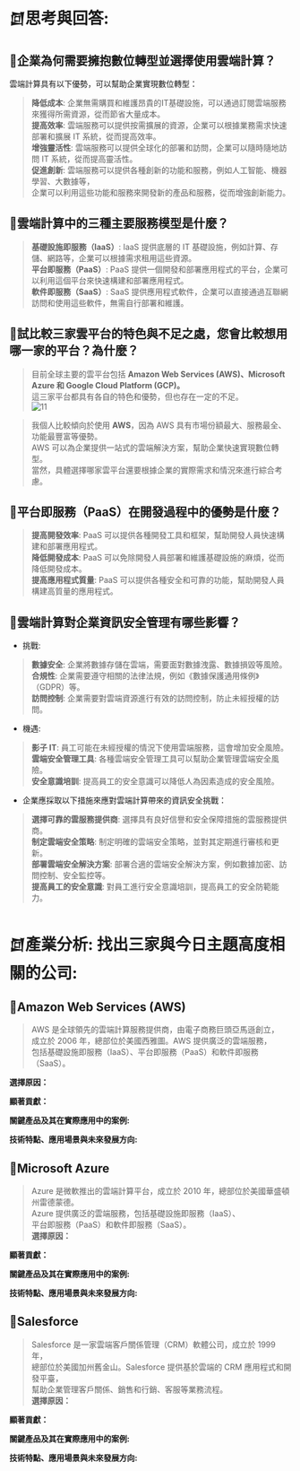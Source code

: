 # 𒇔思考與回答:
## 🔦企業為何需要擁抱數位轉型並選擇使用雲端計算？
雲端計算具有以下優勢，可以幫助企業實現數位轉型：  
> **降低成本**: 企業無需購買和維護昂貴的IT基礎設施，可以通過訂閱雲端服務來獲得所需資源，從而節省大量成本。  
> **提高效率**: 雲端服務可以提供按需擴展的資源，企業可以根據業務需求快速部署和擴展 IT 系統，從而提高效率。  
> **增強靈活性**: 雲端服務可以提供全球化的部署和訪問，企業可以隨時隨地訪問 IT 系統，從而提高靈活性。  
> **促進創新**: 雲端服務可以提供各種創新的功能和服務，例如人工智能、機器學習、大數據等，  
企業可以利用這些功能和服務來開發新的產品和服務，從而增強創新能力。  
## 🔦雲端計算中的三種主要服務模型是什麼？
> **基礎設施即服務（IaaS）**: IaaS 提供底層的 IT 基礎設施，例如計算、存儲、網路等，企業可以根據需求租用這些資源。  
> **平台即服務（PaaS）**: PaaS 提供一個開發和部署應用程式的平台，企業可以利用這個平台來快速構建和部署應用程式。  
> **軟件即服務（SaaS）**: SaaS 提供應用程式軟件，企業可以直接通過互聯網訪問和使用這些軟件，無需自行部署和維護。  
## 🔦試比較三家雲平台的特色與不足之處，您會比較想用哪一家的平台？為什麼？
> 目前全球主要的雲平台包括 **Amazon Web Services (AWS)、Microsoft Azure 和 Google Cloud Platform (GCP)。**  
> 這三家平台都具有各自的特色和優勢，但也存在一定的不足。  
>  ![11](https://github.com/knnv5h/ITEE2024/assets/43922704/b8fcf967-7f3e-400f-a6ef-0530b28087da)  

> 我個人比較傾向於使用 **AWS**，因為 AWS 具有市場份額最大、服務最全、功能最豐富等優勢。  
> AWS 可以為企業提供一站式的雲端解決方案，幫助企業快速實現數位轉型。  
> 當然，具體選擇哪家雲平台還要根據企業的實際需求和情況來進行綜合考慮。  
## 🔦平台即服務（PaaS）在開發過程中的優勢是什麼？
> **提高開發效率**: PaaS 可以提供各種開發工具和框架，幫助開發人員快速構建和部署應用程式。  
> **降低開發成本**: PaaS 可以免除開發人員部署和維護基礎設施的麻煩，從而降低開發成本。  
> **提高應用程式質量**: PaaS 可以提供各種安全和可靠的功能，幫助開發人員構建高質量的應用程式。   
## 🔦雲端計算對企業資訊安全管理有哪些影響？  
- 挑戰:  
> **數據安全**: 企業將數據存儲在雲端，需要面對數據洩露、數據損毀等風險。  
> **合規性**: 企業需要遵守相關的法律法規，例如《數據保護通用條例》（GDPR）等。  
> **訪問控制**: 企業需要對雲端資源進行有效的訪問控制，防止未經授權的訪問。  
- 機遇:
> **影子 IT**: 員工可能在未經授權的情況下使用雲端服務，這會增加安全風險。  
> **雲端安全管理工具**: 各種雲端安全管理工具可以幫助企業管理雲端安全風險。  
> **安全意識培訓**: 提高員工的安全意識可以降低人為因素造成的安全風險。  
- 企業應採取以下措施來應對雲端計算帶來的資訊安全挑戰：  
> **選擇可靠的雲服務提供商**: 選擇具有良好信譽和安全保障措施的雲服務提供商。  
> **制定雲端安全策略**: 制定明確的雲端安全策略，並對其定期進行審核和更新。  
> **部署雲端安全解決方案**: 部署合適的雲端安全解決方案，例如數據加密、訪問控制、安全監控等。  
> **提高員工的安全意識**: 對員工進行安全意識培訓，提高員工的安全防範能力。  

# 𒇔產業分析: 找出三家與今日主題高度相關的公司:
## 🔦Amazon Web Services (AWS)
>AWS 是全球領先的雲端計算服務提供商，由電子商務巨頭亞馬遜創立，  
>成立於 2006 年，總部位於美國西雅圖。AWS 提供廣泛的雲端服務，  
>包括基礎設施即服務（IaaS）、平台即服務（PaaS）和軟件即服務（SaaS）。  
>
**選擇原因：**  

**顯著貢獻：**

**關鍵產品及其在實際應用中的案例:**

**技術特點、應用場景與未來發展方向:**

## 🔦Microsoft Azure
> Azure 是微軟推出的雲端計算平台，成立於 2010 年，總部位於美國華盛頓州雷德蒙德。  
> Azure 提供廣泛的雲端服務，包括基礎設施即服務（IaaS）、  
> 平台即服務（PaaS）和軟件即服務（SaaS）。  
**選擇原因：**  

**顯著貢獻：**

**關鍵產品及其在實際應用中的案例:**

**技術特點、應用場景與未來發展方向:**

## 🔦Salesforce
> Salesforce 是一家雲端客戶關係管理（CRM）軟體公司，成立於 1999 年，  
> 總部位於美國加州舊金山。Salesforce 提供基於雲端的 CRM 應用程式和開發平臺，  
> 幫助企業管理客戶關係、銷售和行銷、客服等業務流程。  
**選擇原因：**  

**顯著貢獻：**

**關鍵產品及其在實際應用中的案例:**

**技術特點、應用場景與未來發展方向:**
